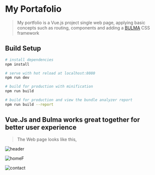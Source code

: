 # My Portafolio

> My portfolio is a Vue.js project single web page, applying basic concepts such as routing, components and adding a [BULMA](https://bulma.io/) CSS framework

## Build Setup

``` bash
# install dependencies
npm install

# serve with hot reload at localhost:8080
npm run dev

# build for production with minification
npm run build

# build for production and view the bundle analyzer report
npm run build --report
```


## Vue.Js and Bulma works great together for better user experience
>The Web page looks like this,

![header](../master/img/header.png)

![homeF](../master/img/homeF.png)

![contact](../master/img/contactme.png)




